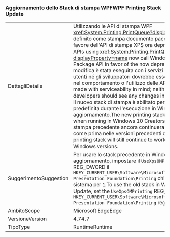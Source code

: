 ### <a name="wpf-printing-stack-update"></a><span data-ttu-id="85e83-101">Aggiornamento dello Stack di stampa WPF</span><span class="sxs-lookup"><span data-stu-id="85e83-101">WPF Printing Stack Update</span></span>

|   |   |
|---|---|
|<span data-ttu-id="85e83-102">Dettagli</span><span class="sxs-lookup"><span data-stu-id="85e83-102">Details</span></span>|<span data-ttu-id="85e83-103">Utilizzando le API di stampa WPF <xref:System.Printing.PrintQueue?displayProperty=name> ora definito come stampa documento pacchetto API finestra a favore dell'API di stampa XPS ora deprecato.</span><span class="sxs-lookup"><span data-stu-id="85e83-103">WPF's Printing APIs using <xref:System.Printing.PrintQueue?displayProperty=name> now call Window's Print Document Package API in favor of the now deprecated XPS Print API.</span></span> <span data-ttu-id="85e83-104">La modifica è stata eseguita con i servizi in considerazione; gli utenti né gli sviluppatori dovrebbe essere tutte le modifiche nel comportamento o l'utilizzo delle API.</span><span class="sxs-lookup"><span data-stu-id="85e83-104">The change was made with serviceability in mind; neither users nor developers should see any changes in behavior or API usage.</span></span> <span data-ttu-id="85e83-105">Il nuovo stack di stampa è abilitato per impostazione predefinita durante l'esecuzione in Windows 10 creatori di aggiornamento.</span><span class="sxs-lookup"><span data-stu-id="85e83-105">The new printing stack is enabled by default when running in Windows 10 Creators Update.</span></span> <span data-ttu-id="85e83-106">Lo stack di stampa precedente ancora continueranno a funzionare solo come prima nelle versioni precedenti di Windows.</span><span class="sxs-lookup"><span data-stu-id="85e83-106">The old printing stack will still continue to work just as before in older Windows versions.</span></span>|
|<span data-ttu-id="85e83-107">Suggerimento</span><span class="sxs-lookup"><span data-stu-id="85e83-107">Suggestion</span></span>|<span data-ttu-id="85e83-108">Per usare lo stack precedente in Windows 10 creatori di aggiornamento, impostare il <code>UseXpsOMPrinting</code> valore REG_DWORD il <code>HKEY_CURRENT_USER\Software\Microsoft\.NETFramework\Windows Presentation Foundation\Printing</code> chiave del Registro di sistema per <code>1</code>.</span><span class="sxs-lookup"><span data-stu-id="85e83-108">To use the old stack in Windows 10 Creators Update, set the <code>UseXpsOMPrinting</code> REG_DWORD value of the <code>HKEY_CURRENT_USER\Software\Microsoft\.NETFramework\Windows Presentation Foundation\Printing</code> registry key to <code>1</code>.</span></span>|
|<span data-ttu-id="85e83-109">Ambito</span><span class="sxs-lookup"><span data-stu-id="85e83-109">Scope</span></span>|<span data-ttu-id="85e83-110">Microsoft Edge</span><span class="sxs-lookup"><span data-stu-id="85e83-110">Edge</span></span>|
|<span data-ttu-id="85e83-111">Versione</span><span class="sxs-lookup"><span data-stu-id="85e83-111">Version</span></span>|<span data-ttu-id="85e83-112">4.7</span><span class="sxs-lookup"><span data-stu-id="85e83-112">4.7</span></span>|
|<span data-ttu-id="85e83-113">Tipo</span><span class="sxs-lookup"><span data-stu-id="85e83-113">Type</span></span>|<span data-ttu-id="85e83-114">Runtime</span><span class="sxs-lookup"><span data-stu-id="85e83-114">Runtime</span></span>|

